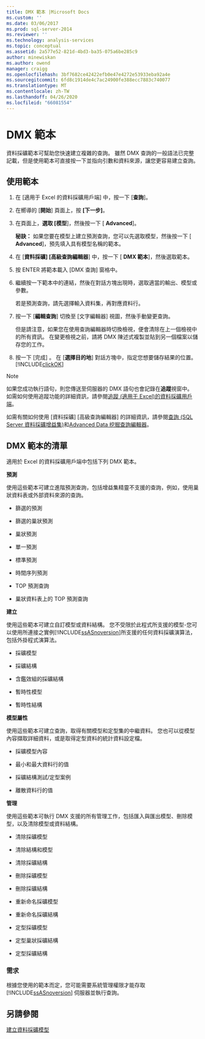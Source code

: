 ```yaml
---
title: DMX 範本 |Microsoft Docs
ms.custom: ''
ms.date: 03/06/2017
ms.prod: sql-server-2014
ms.reviewer: ''
ms.technology: analysis-services
ms.topic: conceptual
ms.assetid: 2a577e52-821d-4bd3-ba35-075a6be285c9
author: minewiskan
ms.author: owend
manager: craigg
ms.openlocfilehash: 3bf7682ce42422efb0e47e4272e53933eba92a4e
ms.sourcegitcommit: 6fd8c1914de4c7ac24900fe388ecc7883c740077
ms.translationtype: MT
ms.contentlocale: zh-TW
ms.lasthandoff: 04/26/2020
ms.locfileid: "66081554"
---
```

# <a name="dmx-templates"></a>DMX 範本
  資料採礦範本可幫助您快速建立複雜的查詢。 雖然 DMX 查詢的一般語法已完整記載，但是使用範本可直接按一下並指向引數和資料來源，讓您更容易建立查詢。  
  
## <a name="using-the-templates"></a>使用範本  
  
1.  在 [適用于 Excel 的資料採礦用戶端] 中，按一下 [**查詢**]。  
  
2.  在嚮導的 [**開始**] 頁面上，按 **[下一步]**。  
  
3.  在頁面上，**選取 [模型**]，然後按一下 [ **Advanced**]。  
  
     **秘訣：** 如果您要在模型上建立預測查詢，您可以先選取模型，然後按一下 [ **Advanced**]，預先填入具有模型名稱的範本。  
  
4.  在 [**資料採礦] [高級查詢編輯器**] 中，按一下 [ **DMX 範本**]，然後選取範本。  
  
5.  按 ENTER 將範本載入 [DMX 查詢] 窗格中。  
  
6.  繼續按一下範本中的連結，然後在對話方塊出現時，選取適當的輸出、模型或參數。  
  
     若是預測查詢，請先選擇輸入資料集，再對應資料行。  
  
7.  按一下 [**編輯查詢**] 切換至 [文字編輯器] 視圖，然後手動變更查詢。  
  
     但是請注意，如果您在使用查詢編輯器時切換檢視，便會清除在上一個檢視中的所有資訊。 在變更檢視之前，請將 DMX 陳述式複製並貼到另一個檔案以儲存您的工作。  
  
8.  按一下 [完成]  。 在 [**選擇目的地**] 對話方塊中，指定您想要儲存結果的位置。 [!INCLUDE[clickOK](../includes/clickok-md.md)]  
  
> [!NOTE]  
>  如果您成功執行語句，則您傳送至伺服器的 DMX 語句也會記錄在**追蹤**視窗中。 如需如何使用追蹤功能的詳細資訊，請參閱[追蹤 &#40;適用于 Excel&#41;的資料採礦用戶端](trace-data-mining-client-for-excel.md)。  
  
 如需有關如何使用 [資料採礦] [高級查詢編輯器] 的詳細資訊，請參閱[查詢 &#40;SQL Server 資料採礦增益集&#41;](query-sql-server-data-mining-add-ins.md)和[Advanced Data 挖掘查詢編輯器](advanced-data-mining-query-editor.md)。  
  
## <a name="list-of-dmx-templates"></a>DMX 範本的清單  
 適用於 Excel 的資料採礦用戶端中包括下列 DMX 範本。  
  
 **預測**  
  
 使用這些範本可建立進階預測查詢，包括增益集精靈不支援的查詢，例如，使用巢狀資料表或外部資料來源的查詢。  
  
-   篩選的預測  
  
-   篩選的巢狀預測  
  
-   巢狀預測  
  
-   單一預測  
  
-   標準預測  
  
-   時間序列預測  
  
-   TOP 預測查詢  
  
-   巢狀資料表上的 TOP 預測查詢  
  
 **建立**  
  
 使用這些範本可建立自訂模型或資料結構。 您不受限於此程式所支援的模型-您可以使用所連接之實例[!INCLUDE[ssASnoversion](../includes/ssasnoversion-md.md)]所支援的任何資料採礦演算法，包括外掛程式演算法。  
  
-   採礦模型  
  
-   採礦結構  
  
-   含鑑效組的採礦結構  
  
-   暫時性模型  
  
-   暫時性結構  
  
 **模型屬性**  
  
 使用這些範本可建立查詢，取得有關模型和定型集的中繼資料。 您也可以從模型內容擷取詳細資料，或是取得定型資料的統計資料設定檔。  
  
-   採礦模型內容  
  
-   最小和最大資料行的值  
  
-   採礦結構測試/定型案例  
  
-   離散資料行的值  
  
 **管理**  
  
 使用這些範本可執行 DMX 支援的所有管理工作，包括匯入與匯出模型、刪除模型，以及清除模型或資料結構。  
  
-   清除採礦模型  
  
-   清除結構和模型  
  
-   清除採礦結構  
  
-   刪除採礦模型  
  
-   刪除採礦結構  
  
-   重新命名採礦模型  
  
-   重新命名採礦結構  
  
-   定型採礦模型  
  
-   定型巢狀採礦結構  
  
-   定型採礦結構  
  
### <a name="requirements"></a>需求  
 根據您使用的範本而定，您可能需要系統管理權限才能存取 [!INCLUDE[ssASnoversion](../includes/ssasnoversion-md.md)] 伺服器並執行查詢。  
  
## <a name="see-also"></a>另請參閱  
 [建立資料採礦模型](creating-a-data-mining-model.md)  
  
  
